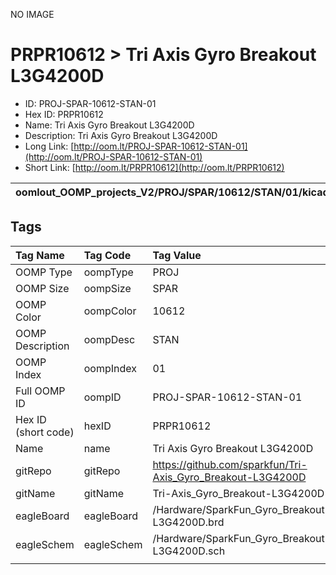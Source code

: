 


  
NO IMAGE  
# PRPR10612 > Tri Axis Gyro Breakout L3G4200D

- ID: PROJ-SPAR-10612-STAN-01
- Hex ID: PRPR10612
- Name: Tri Axis Gyro Breakout L3G4200D
- Description: Tri Axis Gyro Breakout L3G4200D
- Long Link: [http://oom.lt/PROJ-SPAR-10612-STAN-01](http://oom.lt/PROJ-SPAR-10612-STAN-01)
- Short Link: [http://oom.lt/PRPR10612](http://oom.lt/PRPR10612)
  

|oomlout_OOMP_projects_V2/PROJ/SPAR/10612/STAN/01/kicadPcb3dFront.png|oomlout_OOMP_projects_V2/PROJ/SPAR/10612/STAN/01/kicadPcb3dBack.png|oomlout_OOMP_projects_V2/PROJ/SPAR/10612/STAN/01/kicadPcb3d.png||
| :---: | :---: | :---: | :---: |

## Tags
  

|Tag Name|Tag Code|Tag Value|
| :--- | :--- | :--- |
|OOMP Type|oompType|PROJ|
|OOMP Size|oompSize|SPAR|
|OOMP Color|oompColor|10612|
|OOMP Description|oompDesc|STAN|
|OOMP Index|oompIndex|01|
|Full OOMP ID|oompID|PROJ-SPAR-10612-STAN-01|
|Hex ID (short code)|hexID|PRPR10612|
|Name|name|Tri Axis Gyro Breakout L3G4200D|
|gitRepo|gitRepo|https://github.com/sparkfun/Tri-Axis_Gyro_Breakout-L3G4200D|
|gitName|gitName|Tri-Axis_Gyro_Breakout-L3G4200D|
|eagleBoard|eagleBoard|/Hardware/SparkFun_Gyro_Breakout-L3G4200D.brd|
|eagleSchem|eagleSchem|/Hardware/SparkFun_Gyro_Breakout-L3G4200D.sch|
||||
